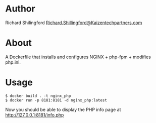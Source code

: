 # Author

Richard Shilingford  <Richard.Shillingford@Kaizentechpartners.com>

# About

A Dockerfile that installs and configures NGINX + php-fpm + modifies php.ini.

# Usage
```
$ docker build . -t nginx_php
$ docker run -p 8181:8181 -d nginx_php:latest
```

Now you should be able to display the PHP info page at http://127.0.0.1:8181/info.php
